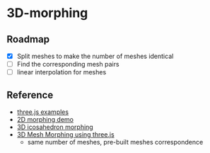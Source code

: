 # 3D-morphing

## Roadmap

- [X] Split meshes to make the number of meshes identical
- [ ] Find the corresponding mesh pairs
- [ ] linear interpolation for meshes

## Reference

- [three.js examples](https://stemkoski.github.io/Three.js/)
- [2D morphing demo](https://codepen.io/Sphinxxxx/pen/pZQRGB)
- [3D icosahedron morphing](https://codepen.io/rachsmith/post/beginning-with-3d-webgl-pt-4-animation)
- [3D Mesh Morphing using three.js](https://games.clarklavery.com/meshMorpher/index.html)
  - same number of meshes, pre-built meshes correspondence
